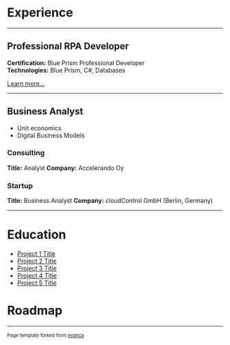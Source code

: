 # Experience

---

## Professional RPA Developer
**Certification:** Blue Prism Professional Developer<br>
**Technologies:** Blue Prism, C#, Databases

[Learn more...](/rpadeveloper)

---

## Business Analyst
- Unit economics
- Digital Business Models

### Consulting
**Title:** Analyst
**Company:** Accelerando Oy

### Startup
**Title:** Business Analyst
**Company:** cloudControl GmbH (Berlin, Germany)

---

# Education

- [Project 1 Title](http://example.com/)
- [Project 2 Title](http://example.com/)
- [Project 3 Title](http://example.com/)
- [Project 4 Title](http://example.com/)
- [Project 5 Title](http://example.com/)

# Roadmap





---
<p style="font-size:11px">Page template forked from <a href="https://github.com/evanca/quick-portfolio">evanca</a></p>
<!-- Remove above link if you don't want to attibute -->
